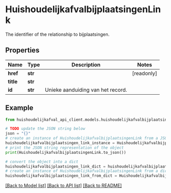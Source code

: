 # HuishoudelijkafvalbijplaatsingenLink

The identifier of the relationship to bijplaatsingen.

## Properties

Name | Type | Description | Notes
------------ | ------------- | ------------- | -------------
**href** | **str** |  | [readonly] 
**title** | **str** |  | 
**id** | **str** | Unieke aanduiding van het record. | 

## Example

```python
from huishoudelijkafval_api_client.models.huishoudelijkafvalbijplaatsingen_link import HuishoudelijkafvalbijplaatsingenLink

# TODO update the JSON string below
json = "{}"
# create an instance of HuishoudelijkafvalbijplaatsingenLink from a JSON string
huishoudelijkafvalbijplaatsingen_link_instance = HuishoudelijkafvalbijplaatsingenLink.from_json(json)
# print the JSON string representation of the object
print(HuishoudelijkafvalbijplaatsingenLink.to_json())

# convert the object into a dict
huishoudelijkafvalbijplaatsingen_link_dict = huishoudelijkafvalbijplaatsingen_link_instance.to_dict()
# create an instance of HuishoudelijkafvalbijplaatsingenLink from a dict
huishoudelijkafvalbijplaatsingen_link_from_dict = HuishoudelijkafvalbijplaatsingenLink.from_dict(huishoudelijkafvalbijplaatsingen_link_dict)
```
[[Back to Model list]](../README.md#documentation-for-models) [[Back to API list]](../README.md#documentation-for-api-endpoints) [[Back to README]](../README.md)


